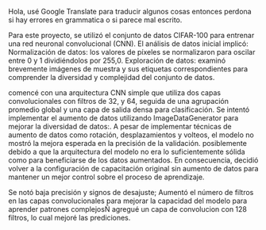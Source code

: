 Hola, usé Google Translate para traducir algunos cosas entonces perdona si hay errores en grammatica o si parece mal escrito. 

Para este proyecto, se utilizó el conjunto de datos CIFAR-100 para entrenar una red neuronal convolucional (CNN). El análisis de datos inicial implicó:
Normalización de datos: los valores de píxeles se normalizaron para oscilar entre 0 y 1 dividiéndolos por 255,0.
Exploración de datos: examinó brevemente imágenes de muestra y sus etiquetas correspondientes para comprender la diversidad y complejidad del conjunto de datos.

comencé con una arquitectura CNN simple que utiliza dos capas convolucionales con filtros de 32, y 64, seguida de una agrupación promedio global y una capa de salida densa para clasificación.
Se intentó implementar el aumento de datos utilizando ImageDataGenerator para mejorar la diversidad de datos:. A pesar de implementar técnicas de aumento de datos como rotación, desplazamientos y volteos, el modelo no mostró la mejora esperada en la precisión de la validación. posiblemente debido a que la arquitectura del modelo no era lo suficientemente sólida como para beneficiarse de los datos aumentados. En consecuencia, decidió volver a la configuración de capacitación original sin aumento de datos para mantener un mejor control sobre el proceso de aprendizaje.

Se notó baja precisión y signos de desajuste; Aumentó el número de filtros en las capas convolucionales para mejorar la capacidad del modelo para aprender patrones complejosÑ agregué un capa de convolucion con 128 filtros, lo cual mejoré las prediciones. 
